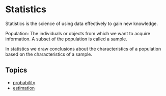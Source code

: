 # Statistics

Statistics is the science of using data effectively to gain new knowledge.

Population: The individuals or objects from which we want to acquire
information. A subset of the population is called a sample.

In statistics we draw conclusions about the characteristics of a population
based on the characteristics of a sample.

## Topics

- [probability](./probability/probability.md)
- [estimation](./estimation/estimation.md)
